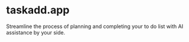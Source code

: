 # taskadd.app
Streamline the process of planning and completing your to do list with AI assistance by your side.
